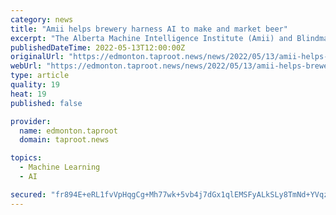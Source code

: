 ```yaml
---
category: news
title: "Amii helps brewery harness AI to make and market beer"
excerpt: "The Alberta Machine Intelligence Institute (Amii) and Blindman Brewing have combined their skills to launch a new beer, just in time for AI Week. The May Long Double IPA, which the Lacombe-based craft brewery releases yearly,"
publishedDateTime: 2022-05-13T12:00:00Z
originalUrl: "https://edmonton.taproot.news/news/2022/05/13/amii-helps-brewery-harness-ai-to-make-and-market-beer"
webUrl: "https://edmonton.taproot.news/news/2022/05/13/amii-helps-brewery-harness-ai-to-make-and-market-beer"
type: article
quality: 19
heat: 19
published: false

provider:
  name: edmonton.taproot
  domain: taproot.news

topics:
  - Machine Learning
  - AI

secured: "fr894E+eRL1fvVpHqgCg+Mh77wk+5vb4j7dGx1qlEMSFyALkSLy8TmNd+YVqzv4Rr+as+Bsi3jc3ZNpWWX+8DljM/Tx94yRxN83OtdwfYdeDbOGnQMcsEUESn5ubrydFfk5iWB4RHioilhkGEHY/xrfGODdWEb4JTnLwabeb2jJcMko27HliyiUO/5EiFnwLcn0Jao9M83R0H/plNheKsYyW/dAKSpuJv64sEnABtXCOE+0uKQ4leMp/BEZVUPAKxood+sXyVaU5nRUBT0Hf8BtfzJZ3X4y7MQqYCfO5a6MXu2Az4lFfRDV+efwgovv5sbO33Wf6T5RuGlLchWrRJujU83bBAHcHXHw1dgDQtHw=;xTxEd7yWiAOznz3Lxf68Qw=="
---
```


